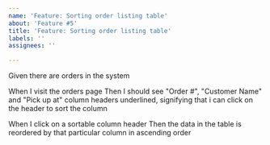 ```yaml
---
name: 'Feature: Sorting order listing table'
about: 'Feature #5'
title: 'Feature: Sorting order listing table'
labels: ''
assignees: ''

---
```


Given there are orders in the system

When I visit the orders page
Then I should see "Order #", "Customer Name" and "Pick up at" column headers underlined, signifying that i can click on the header to sort the column

When I click on a sortable column header
Then the data in the table is reordered by that particular column in ascending order
